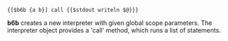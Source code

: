 
    {[$b6b {a b}] call {{$stdout writeln $@}}}

**b6b** creates a new interpreter with given global scope parameters. The interpreter object provides a 'call' method, which runs a list of statements.
